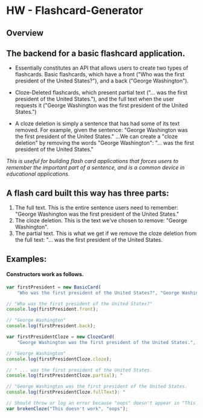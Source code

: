 # HW - Flashcard-Generator

## Overview

## The backend for a basic flashcard application.

* Essentially constitutes an API that allows users to create two types of flashcards.
Basic flashcards, which have a front ("Who was the first president of the United States?"), and a back ("George Washington").

* Cloze-Deleted flashcards, which present partial text ("... was the first president of the United States."), and the full text when the user requests it ("George Washington was the first president of the United States.")

* A cloze deletion is simply a sentence that has had some of its text removed. For example, given the sentence:
"George Washington was the first president of the United States."
...We can create a "cloze deletion" by removing the words "George Washington":
"... was the first president of the United States."

*This is useful for building flash card applications that forces users to remember the important part of a sentence, and is a common device in educational applications.*

## A flash card built this way has three parts:
1. The full text. This is the entire sentence users need to remember: "George Washington was the first president of the United States."
2. The cloze deletion. This is the text we've chosen to remove: "George Washington".
3. The partial text. This is what we get if we remove the cloze deletion from the full text: "... was the first president of the United States.

## Examples:

#### Constructors work as follows.
```javascript
var firstPresident = new BasicCard(
    "Who was the first president of the United States?", "George Washington");

// "Who was the first president of the United States?"
console.log(firstPresident.front); 

// "George Washington"
console.log(firstPresident.back); 

var firstPresidentCloze = new ClozeCard(
    "George Washington was the first president of the United States.", "George Washington");

// "George Washington"
console.log(firstPresidentCloze.cloze); 

// " ... was the first president of the United States.
console.log(firstPresidentCloze.partial); "

// "George Washington was the first president of the United States.
console.log(firstPresidentCloze.fullText): "

// Should throw or log an error because "oops" doesn't appear in "This doesn't work"
var brokenCloze("This doesn't work", "oops");
```